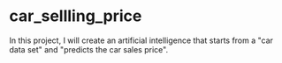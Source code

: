 # car_sellling_price
In this project, I will create an artificial intelligence that starts from a "car data set" and "predicts the car sales price".
